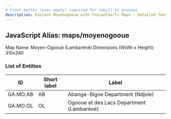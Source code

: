 ```yaml
---
# Front matter (even empty) required for Jekyll to process
description: Explore Moyenogooue with FusionCharts Maps – Detailed features for seamless integration. Try now & enhance your data visualization today! 
---
```


## JavaScript Alias: maps/moyenogooue

Map Name: Moyen-Ogooué (Lambaréné)
Dimensions (Width x Height): 310x340

### List of Entities

| ID       | Short label | Label                                     |
| -------- | ----------- | ----------------------------------------- |
| GA.MO.AB | AB          | Abanga-Bigne Department (Ndjole)          |
| GA.MO.OL | OL          | Ogooue et des Lacs Department (Lambaréné) |
